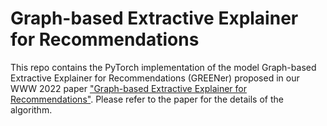# Graph-based Extractive Explainer for Recommendations

This repo contains the PyTorch implementation of the model Graph-based Extractive Explainer for Recommendations (GREENer) proposed in our WWW 2022 paper ["Graph-based Extractive Explainer for Recommendations"](https://dl.acm.org/doi/10.1145/3485447.3512168). Please refer to the paper for the details of the algorithm.